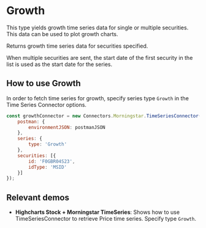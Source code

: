 # Growth

This type yields growth time series data for single or multiple securities. 
This data can be used to plot growth charts.

Returns growth time series data for securities specified.

When multiple securities are sent, the start date of the first security 
in the list is used as the start date for the series.


## How to use Growth

In order to fetch time series for growth, specify series type `Growth` in 
the Time Series Connector options.

```js
const growthConnector = new Connectors.Morningstar.TimeSeriesConnector({
    postman: {
        environmentJSON: postmanJSON
    },
    series: {
        type: 'Growth'
    },
    securities: [{
        id: 'F0GBR04S23',
        idType: 'MSID'
    }]
});
```

## Relevant demos

- **Highcharts Stock + Morningstar TimeSeries**: Shows how to use 
TimeSeriesConnector to retrieve Price time series. Specify type 
`Growth`.